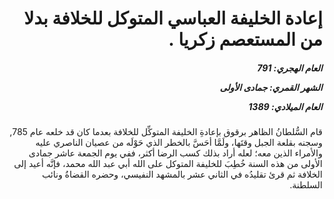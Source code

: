 <h1 dir="rtl">إعادة الخليفة العباسي المتوكل للخلافة بدلا من المستعصم زكريا .</h1>

<h5 dir="rtl">العام الهجري:  791

الشهر القمري: جمادى الأولى

العام الميلادي: 1389</h5>

<p dir="rtl">قام السُّلطانُ الظاهر برقوق بإعادةِ الخليفة المتوكِّل للخلافة بعدما كان قد خلعه عام 785, وسجنه بقلعة الجبل وقتَها، ولَمَّا أحَسَّ بالخطر الذي حَوْلَه من عصيان الناصري عليه والأمراء الذين معه؛ لعله أراد بذلك كسب الرضا أكثر، ففي يوم الجمعة عاشر جمادى الأولى من هذه السنة خُطِبَ للخليفة المتوكل على الله أبي عبد الله محمد، فإنَّه أعيد إلى الخلافة ثم قرئ تقليدُه في الثاني عشر بالمشهد النفيسي، وحضره القضاةُ ونائب السلطنة.</p></br>
